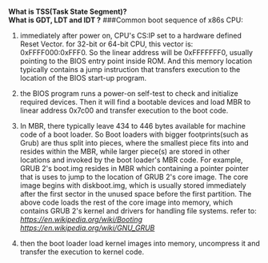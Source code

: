 **What is TSS(Task State Segment)?**  
**What is GDT, LDT and IDT ?**
###Common boot sequence of x86s CPU:
1. immediately after power on, CPU's CS:IP set to a hardware defined Reset Vector. for 32-bit or 64-bit CPU, this vector is: 0xFFFF000:0xFFF0. So the linear address will be 0xFFFFFFF0, usually pointing to the BIOS entry point inside ROM. And this memory location typically contains a jump instruction that transfers execution to the location of the BIOS start-up program.

2. the BIOS program runs a power-on self-test to check and initialize required devices. Then it will find a bootable devices and load MBR to linear address 0x7c00 and transfer execution to the boot code.

3. In MBR, there typically leave 434 to 446 bytes available for machine code of a boot loader. So Boot loaders with bigger footprints(such as Grub) are thus split into pieces, where the smallest piece fits into and resides within the MBR, while larger piece(s) are stored in other locations and invoked by the boot loader's MBR code. For example, GRUB 2's boot.img resides in MBR which containing a pointer pointer that is uses to jump to the location of GRUB 2's core image. The core image begins with diskboot.img, which is usually stored immediately after the first sector in the unused space before the first partition. The above code loads the rest of the core image into memory, which contains GRUB 2's kernel and drivers for handling file systems. refer to:  
*https://en.wikipedia.org/wiki/Booting*  
*https://en.wikipedia.org/wiki/GNU_GRUB*

4. then the boot loader load kernel images into memory, uncompress it and transfer the execution to kernel code.
